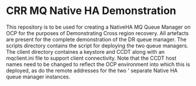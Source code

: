 # CRR MQ Native HA Demonstration

This repository is to be used for creating a NativeHA MQ Queue Manager on OCP for the purposes of Demonstrating Cross region recovery.
All artefacts are present for the complete demonstration of the DR queue manager.
The scripts directory contains the script for deploying the two queue managers.
<BR>
The client directory containes a keystore and CCDT along with an mqclient.ini file to support client connectivity.
Note that the CCDT host names need to be changed to reflect the OCP environment into which this is deployed, as do the remote addresses for the two '
separate Native HA queue manager instances.
